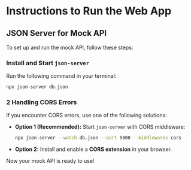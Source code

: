 # Instructions to Run the Web App

## JSON Server for Mock API

To set up and run the mock API, follow these steps:

### Install and Start `json-server`

Run the following command in your terminal:

```sh
npx json-server db.json
```

### 2️ Handling CORS Errors

If you encounter CORS errors, use one of the following solutions:

- **Option 1 (Recommended):** Start `json-server` with CORS middleware:

  ```sh
  npx json-server --watch db.json --port 5000 --middlewares cors
  ```

- **Option 2:** Install and enable a **CORS extension** in your browser.

Now your mock API is ready to use!
